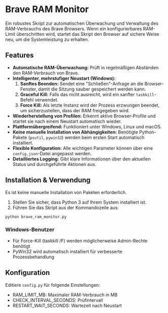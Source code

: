 # Brave RAM Monitor

Ein robustes Skript zur automatischen Überwachung und Verwaltung des RAM-Verbrauchs des Brave Browsers. Wenn ein konfigurierbares RAM-Limit überschritten wird, startet das Skript den Browser auf sichere Weise neu, um die Systemleistung zu erhalten.

## Features

-   **Automatische RAM-Überwachung:** Prüft in regelmäßigen Abständen den RAM-Verbrauch von Brave.
-   **Intelligenter, mehrstufiger Neustart (Windows):**
    1.  **Sanftes Beenden:** Sendet eine "Schließen"-Anfrage an die Browser-Fenster, damit die Sitzung sauber gespeichert werden kann.
    2.  **Graceful Kill:** Falls das nicht ausreicht, wird ein sanfter `taskkill`-Befehl verwendet.
    3.  **Force Kill:** Als letzte Instanz wird der Prozess erzwungen beendet, um sicherzustellen, dass der RAM freigegeben wird.
-   **Wiederherstellung von Profilen:** Erkennt aktive Browser-Profile und startet sie nach einem Neustart automatisch wieder.
-   **Plattformübergreifend:** Funktioniert unter Windows, Linux und macOS.
-   **Keine manuelle Installation von Abhängigkeiten:** Benötigte Python-Pakete (`psutil`, `pywin32`) werden beim ersten Start automatisch installiert.
-   **Flexible Konfiguration:** Alle wichtigen Parameter können über eine `config.json`-Datei angepasst werden.
-   **Detailliertes Logging:** Gibt klare Informationen über den aktuellen Status und durchgeführte Aktionen aus.

## Installation & Verwendung

Es ist keine manuelle Installation von Paketen erforderlich.

1.  Stellen Sie sicher, dass Python 3 auf Ihrem System installiert ist.
2.  Führen Sie das Skript aus der Kommandozeile aus:

```bash
python brave_ram_monitor.py
```

### Windows-Benutzer
- Für Force-Kill (taskkill /F) werden möglicherweise Admin-Rechte benötigt
- PyWin32 wird automatisch installiert für verbesserte Prozessbehandlung

## Konfiguration
Editiere `config.py` für folgende Einstellungen:
- RAM_LIMIT_MB: Maximaler RAM-Verbrauch in MB
- CHECK_INTERVAL_SECONDS: Prüfintervall
- RESTART_WAIT_SECONDS: Wartezeit nach Neustart